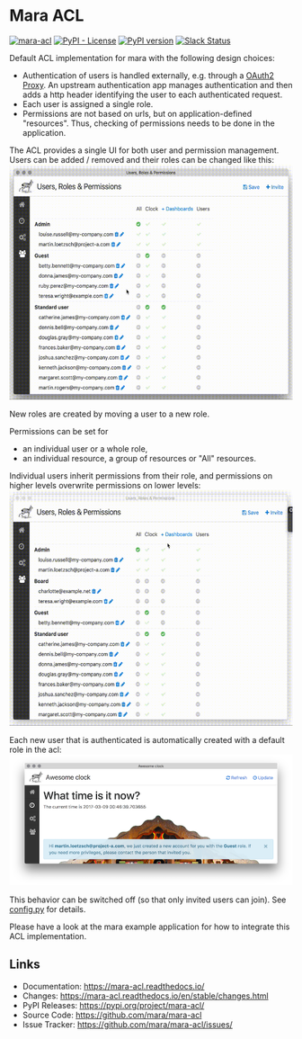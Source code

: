 # Mara ACL

[![mara-acl](https://github.com/mara/mara-acl/actions/workflows/build.yaml/badge.svg)](https://github.com/mara/mara-page/actions/workflows/build.yaml)
[![PyPI - License](https://img.shields.io/pypi/l/mara-acl.svg)](https://github.com/mara/mara-acl/blob/main/LICENSE)
[![PyPI version](https://badge.fury.io/py/mara-acl.svg)](https://badge.fury.io/py/mara-acl)
[![Slack Status](https://img.shields.io/badge/slack-join_chat-white.svg?logo=slack&style=social)](https://communityinviter.com/apps/mara-users/public-invite)

Default ACL implementation for mara with the following design choices:

- Authentication of users is handled externally, e.g. through a [OAuth2 Proxy](https://github.com/oauth2-proxy/oauth2-proxy). 
  An upstream authentication app manages authentication and then adds a http header identifying the user to each authenticated request.
- Each user is assigned a single role.
- Permissions are not based on urls, but on application-defined "resources". 
  Thus, checking of permissions needs to be done in the application.

The ACL provides a single UI for both user and permission management. 
Users can be added / removed and their roles can be changed like this:
![User management](https://github.com/mara/mara-acl/raw/main/docs/_static/users-and-roles.gif)

New roles are created by moving a user to a new role.

Permissions can be set for 

- an individual user or a whole role,
- an individual resource, a group of resources or "All" resources.

Individual users inherit permissions from their role, and permissions on higher levels overwrite permissions on lower levels:
![User management](https://github.com/mara/mara-acl/raw/main/docs/_static/permissions.gif)


Each new user that is authenticated is automatically created 
with a default role in the acl:
![User management](https://github.com/mara/mara-acl/raw/main/docs/_static/automatic-user-creation.png)

This behavior can be switched off (so that only invited users can join). See [config.py](https://github.com/mara/mara-acl/blob/main/mara_acl/config.py) for details. 


Please have a look at the mara example application for how to integrate this ACL implementation.


## Links

* Documentation: https://mara-acl.readthedocs.io/
* Changes: https://mara-acl.readthedocs.io/en/stable/changes.html
* PyPI Releases: https://pypi.org/project/mara-acl/
* Source Code: https://github.com/mara/mara-acl
* Issue Tracker: https://github.com/mara/mara-acl/issues/
